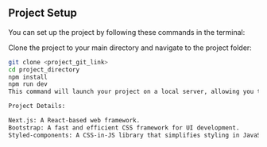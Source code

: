 ## Project Setup

You can set up the project by following these commands in the terminal:

 Clone the project to your main directory and navigate to the project folder:

   ```bash
   git clone <project_git_link>
   cd project_directory
   npm install
   npm run dev
This command will launch your project on a local server, allowing you to preview it in your browser.

Project Details:

Next.js: A React-based web framework.
Bootstrap: A fast and efficient CSS framework for UI development.
Styled-components: A CSS-in-JS library that simplifies styling in JavaScript.
